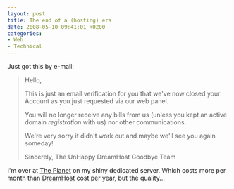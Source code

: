 ```yaml
---
layout: post
title: The end of a (hosting) era
date: 2008-05-10 09:41:01 +0200
categories:
- Web
- Technical
---
```

Just got this by e-mail:

> Hello,
>
> This is just an email verification for you that we've now closed your Account as you just requested via our web panel.
>
> You will no longer receive any bills from us (unless you kept an active domain _registration_ with us) nor other communications.
>
> We're very sorry it didn't work out and maybe we'll see you again someday!
>
> Sincerely,
> The UnHappy DreamHost Goodbye Team

I'm over at <a href="http://www.theplanet.com">The Planet</a> on my shiny dedicated server. Which costs more per month than <a href="http://www.dreamhost.com">DreamHost</a> cost per year, but the quality...
